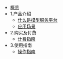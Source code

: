 
* [概览](/README.md)
* 1.产品介绍
   *  [什么是模型服务平台](/modelverse/introduction.md)
   *  [应用场景](/modelverse/introduction.md)
* 2.购买及付费
   * [计费指南](/modelverse/price.md)
* 3.使用指南
   * [操作指南](/modelverse/guide.md)
